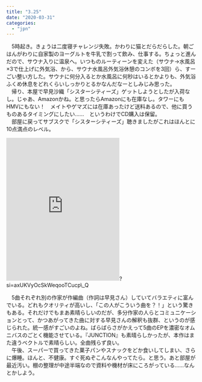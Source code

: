 ```yaml
---
title: "3.25"
date: "2020-03-31"
categories: 
  - "jpn"
---
```


　5時起き。きょうは二度寝チャレンジ失敗。かわりに猫とだらだらした。朝ごはんがわりに自家製のヨーグルトを牛乳で割って飲み、仕事する。ちょっと進んだので、サウナ入りに温泉へ。いつものルーティーンを変えた（サウナ→水風呂×3で仕上げに外気浴、から、サウナ水風呂外気浴休憩のコンボを3回）ら、すーごい整い方した。サウナに何分入るとか水風呂に何秒はいるとかよりも、外気浴ふくめ休息をどれくらいしっかりとるかなんだなーとしみじみ思った。  
　帰り、本屋で早見沙織「シスターシティーズ」ゲットしようとしたが入荷なし。じゃあ、Amazonかね。と思ったらAmazonにも在庫なし。タワーにもHMVにもない！　メイトやゲマズには在庫あったけど送料あるので、他に買うものあるタイミングにしたい……　というわけでCD購入は保留。  
　部屋に戻ってサブスクで「シスターシティーズ」聴きましたがこれはほんとに10点満点のレベル。

<iframe src="https://open.spotify.com/embed/album/1YckfcEqrCVyhSMalqA66V" width="300" height="380" frameborder="0" allowtransparency="true" allow="encrypted-media"></iframe>?si=axUKVyOcSkWeqooTCucp\_Q

　5曲それぞれ別の作家が作編曲（作詞は早見さん）していてバラエティに富んでいる。どれもクオリティが高いし、「この人がこういう曲を？！」という驚きもある。それだけでもまあ素晴らしいのだが、多分作家の人らとコミュニケーションとって、かつあがってきた曲に対する早見さんの解釈も抜群、というのが感じられた。統一感がすごいのよね。ばらばらさがかえって5曲のEPを濃密なオムニバスのごとく機能させている。『JUNCTION』も素晴らしかったが、本作はまた違うベクトルで素晴らしい。全曲残らず良い。  
　午後、スーパーで買ってきた菓子パンやスナックをどか食いしてしまい、さらに爆睡。ほんと、不健康。すぐ死ぬぞこんなんやってたら。と思う。あと部屋が最近汚い。棚の整理が中途半端なので資料や機材が床にころがっている……なんとかしよう。
